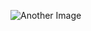 ![Another Image](https://images.newscientist.com/wp-content/uploads/2019/05/03155847/gettyimages-932737574-2.jpg)
